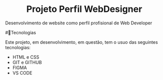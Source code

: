 <h1 align="center"> Projeto Perfil WebDesigner </h1>

<p>Desenvolvimento de website como perfil profisional de Web Developer</p>

#🚀Tecnologias

Este projeto, em desenvolvimento, em questão, tem o usuo das seguintes tecnologias:

- HTML e CSS
- GIT e GITHUB
- FIGMA
- VS CODE
